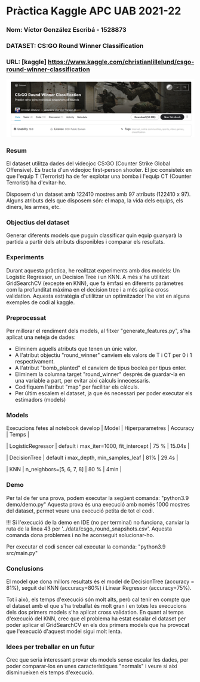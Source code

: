 # Pràctica Kaggle APC UAB 2021-22
### Nom: Víctor González Escribá - 1528873
### DATASET: CS:GO Round Winner Classification
### URL: [kaggle] https://www.kaggle.com/christianlillelund/csgo-round-winner-classification
![alt text](images/Screenshot.png)

### Resum
El dataset utilitza dades del videojoc CS:GO (Counter Strike Global Offensive). Es tracta
d'un videojoc first-person shooter. El joc consisteix en que l'equip T (Terrorist) ha de fer 
explotar una bomba i l'equip CT (Counter Terrorist) ha d'evitar-ho.

Disposem d'un dataset amb 122410 mostres amb 97 atributs (122410 x 97).  
Alguns atributs dels que disposem són: el mapa, la vida dels equips, els diners, les armes, etc.

### Objectius del dataset
Generar diferents models que puguin classificar quin equip guanyarà la partida a partir dels atributs disponibles i comparar els resultats.

### Experiments
Durant aquesta pràctica, he realitzat experiments amb dos models:
Un Logistic Regressor, un Decision Tree i un KNN. A més s'ha utilitzat GridSearchCV (excepte en KNN), que fa èmfasi
en diferents paràmetres com la profunditat màxima en el decision tree i a més aplica cross validation.
Aquesta estratègia d'utilitzar un optimitzador l'he vist en alguns exemples de codi al kaggle.

### Preprocessat
Per millorar el rendiment dels models, al fitxer "generate_features.py", s'ha aplicat una neteja de dades:
- Eliminem aquells atributs que tenen un únic valor.
- A l'atribut objectiu "round_winner" canviem els valors de T i CT per 0 i 1 respectivament.
- A l'atribut "bomb_planted" el canviem de tipus booleà per tipus enter.
- Eliminem la columna target "round_winner" després de guardar-la en una variable a part, per evitar així càlculs innecessaris.
- Codifiquem l'atribut "map" per facilitar els càlculs.
- Per últim escalem el dataset, ja que és necessari per poder executar els estimadors (models)

### Models
Execucions fetes al notebook develop
| Model | Hiperparametres | Accuracy | Temps |

| LogisticRegressor | default i max_iter=1000, fit_intercept | 75 % | 15.04s |

| DecisionTree | default i max_depth, min_samples_leaf | 81% | 29.4s |

| KNN | n_neighbors=[5, 6, 7, 8] | 80 % | 4min |


### Demo 
Per tal de fer una prova, podem executar la següent comanda: "python3.9 demo/demo.py"
Aquesta prova és una execució amb només 1000 mostres del dataset, permet veure una execució petita de tot el codi.

!!! Si l'execució de la demo en IDE (no per terminal) no funciona, canviar la ruta de la linea 43 per
'../data/csgo_round_snapshots.csv'. Aquesta comanda dona problemes i no he aconseguit solucionar-ho.


Per executar el codi sencer cal executar la comanda:
"python3.9 src/main.py"

### Conclusions
El model que dona millors resultats és el model de DecisionTree (accuracy = 81%), seguit del KNN (accuracy=80%) i Linear Regressor (accuracy=75%).

Tot i això, els temps d'execució són molt alts, però cal tenir en compte que el dataset amb el que s'ha treballat és molt gran i en totes
les execucions dels dos primers models s'ha aplicat cross validation. 
En quant al temps d'execució del KNN, crec que el problema ha estat escalar el dataset per poder aplicar el GridSearchCV en els dos primers models que ha provocat que
l'execució d'aquest model sigui molt lenta.

### Idees per treballar en un futur
Crec que seria interessant provar els models sense escalar les dades, per poder comparar-los en unes característiques "normals" i veure si així disminueixen els temps d'execució.
